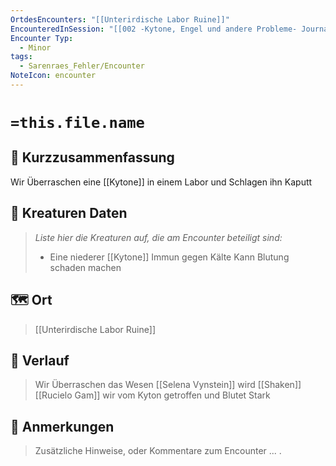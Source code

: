 ```yaml
---
OrtdesEncounters: "[[Unterirdische Labor Ruine]]"
EncounteredInSession: "[[002 -Kytone, Engel und andere Probleme- Journal]]"
Encounter Typ:
  - Minor
tags:
  - Sarenraes_Fehler/Encounter
NoteIcon: encounter
---
```

# `=this.file.name`
## 📝 Kurzzusammenfassung
Wir Überraschen eine [[Kytone]] in einem Labor und Schlagen ihn Kaputt

## 🐾 Kreaturen Daten
> *Liste hier die Kreaturen auf, die am Encounter beteiligt sind:* 
> - Eine niederer [[Kytone]]
> Immun gegen Kälte
> Kann Blutung schaden machen

## 🗺️ Ort
> [[Unterirdische Labor Ruine]]
> 

## 📖 Verlauf
> Wir Überraschen das Wesen
> [[Selena Vynstein]] wird [[Shaken]]
> [[Rucielo Gam]] wir vom Kyton getroffen und Blutet Stark

## 📌 Anmerkungen
> Zusätzliche Hinweise, oder Kommentare zum Encounter
> ... .
